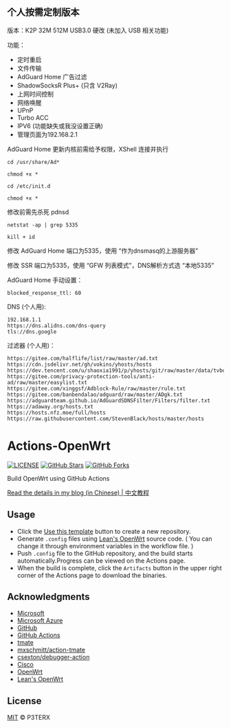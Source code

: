 ## 个人按需定制版本 ##

版本：K2P 32M 512M USB3.0 硬改 (未加入 USB 相关功能)

功能：
- 定时重启
- 文件传输
- AdGuard Home 广告过滤
- ShadowSocksR Plus+ (只含 V2Ray)
- 上网时间控制
- 网络唤醒
- UPnP
- Turbo ACC
- IPV6 (功能缺失或我没设置正确)
- 管理页面为192.168.2.1

AdGuard Home 更新内核前需给予权限，XShell 连接并执行

`cd /usr/share/Ad*`

`chmod +x *`

`cd /etc/init.d`

`chmod +x *`

修改前需先杀死 pdnsd

 `netstat -ap | grep 5335`
 
 `kill + id`
 
修改 AdGuard Home 端口为5335，使用 “作为dnsmasq的上游服务器”

修改 SSR 端口为5335，使用 “GFW 列表模式”，DNS解析方式选 “本地5335”

AdGuard Home 手动设置：

`blocked_response_ttl: 60`

DNS (个人用):
```
192.168.1.1
https://dns.alidns.com/dns-query
tls://dns.google
```
过滤器 (个人用)：
```
https://gitee.com/halflife/list/raw/master/ad.txt
https://cdn.jsdelivr.net/gh/vokins/yhosts/hosts
https://dev.tencent.com/u/shaoxia1991/p/yhosts/git/raw/master/data/tvbox.txt
https://gitee.com/privacy-protection-tools/anti-ad/raw/master/easylist.txt
https://gitee.com/xinggsf/Adblock-Rule/raw/master/rule.txt
https://gitee.com/banbendalao/adguard/raw/master/ADgk.txt
https://adguardteam.github.io/AdGuardSDNSFilter/Filters/filter.txt
https://adaway.org/hosts.txt
https://hosts.nfz.moe/full/hosts
https://raw.githubusercontent.com/StevenBlack/hosts/master/hosts
```


# Actions-OpenWrt

[![LICENSE](https://img.shields.io/github/license/mashape/apistatus.svg?style=flat-square&label=LICENSE)](https://github.com/P3TERX/Actions-OpenWrt/blob/master/LICENSE)
[![GitHub Stars](https://img.shields.io/github/stars/P3TERX/Actions-OpenWrt.svg?style=flat-square&label=Stars&logo=github)](https://github.com/P3TERX/Actions-OpenWrt/stargazers)
[![GitHub Forks](https://img.shields.io/github/forks/P3TERX/Actions-OpenWrt.svg?style=flat-square&label=Forks&logo=github)](https://github.com/P3TERX/Actions-OpenWrt/fork)

Build OpenWrt using GitHub Actions

[Read the details in my blog (in Chinese) | 中文教程](https://p3terx.com/archives/build-openwrt-with-github-actions.html)

## Usage

- Click the [Use this template](https://github.com/P3TERX/Actions-OpenWrt/generate) button to create a new repository.
- Generate `.config` files using [Lean's OpenWrt](https://github.com/coolsnowwolf/lede) source code. ( You can change it through environment variables in the workflow file. )
- Push `.config` file to the GitHub repository, and the build starts automatically.Progress can be viewed on the Actions page.
- When the build is complete, click the `Artifacts` button in the upper right corner of the Actions page to download the binaries.

## Acknowledgments

- [Microsoft](https://www.microsoft.com)
- [Microsoft Azure](https://azure.microsoft.com)
- [GitHub](https://github.com)
- [GitHub Actions](https://github.com/features/actions)
- [tmate](https://github.com/tmate-io/tmate)
- [mxschmitt/action-tmate](https://github.com/mxschmitt/action-tmate)
- [csexton/debugger-action](https://github.com/csexton/debugger-action)
- [Cisco](https://www.cisco.com/)
- [OpenWrt](https://github.com/openwrt/openwrt)
- [Lean's OpenWrt](https://github.com/coolsnowwolf/lede)

## License

[MIT](https://github.com/P3TERX/Actions-OpenWrt/blob/master/LICENSE) © P3TERX

